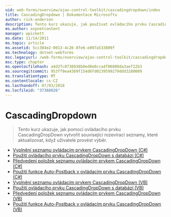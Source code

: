 ```yaml
---
uid: web-forms/overview/ajax-control-toolkit/cascadingdropdown/index
title: CascadingDropdown | Dokumentace Microsoftu
author: rick-anderson
description: Tento kurz ukazuje, jak používat ovládacího prvku CascadingDropDown vytvořit související rozevírací seznamy tuto aktualizaci při uživatelé provést výběr.
ms.author: aspnetcontent
manager: wpickett
ms.date: 11/14/2011
ms.topic: article
ms.assetid: 5cc304e2-0013-4c26-8fe6-e897a533809f
ms.technology: dotnet-webforms
msc.legacyurl: /web-forms/overview/ajax-control-toolkit/cascadingdropdown
msc.type: chapter
ms.openlocfilehash: a4d2fc0730938b0ed8e0cca4f06880da3aef22b3
ms.sourcegitcommit: 953ff9ea4369f154d6fd0239599279ddd3280009
ms.translationtype: MT
ms.contentlocale: cs-CZ
ms.lasthandoff: 07/03/2018
ms.locfileid: "37368826"
---
```

<a name="cascadingdropdown"></a>CascadingDropdown
====================
> Tento kurz ukazuje, jak pomocí ovládacího prvku CascadingDropDown vytvořit související rozevírací seznamy, které aktualizovat, když uživatelé provést výběr.


- [Vyplnění seznamu ovládacím prvkem CascadingDropDown (C#)](filling-a-list-using-cascadingdropdown-cs.md)
- [Použití ovládacího prvku CascadingDropDown s databází (C#)](using-cascadingdropdown-with-a-database-cs.md)
- [Předvedení položek seznamu ovládacím prvkem CascadingDropDown (C#)](presetting-list-entries-with-cascadingdropdown-cs.md)
- [Použití funkce Auto-Postback v ovládacím prvku CascadingDropDown (C#)](using-auto-postback-with-cascadingdropdown-cs.md)
- [Vyplnění seznamu ovládacím prvkem CascadingDropDown (VB)](filling-a-list-using-cascadingdropdown-vb.md)
- [Použití ovládacího prvku CascadingDropDown s databází (VB)](using-cascadingdropdown-with-a-database-vb.md)
- [Předvedení položek seznamu ovládacím prvkem CascadingDropDown (VB)](presetting-list-entries-with-cascadingdropdown-vb.md)
- [Použití funkce Auto-Postback v ovládacím prvku CascadingDropDown (VB)](using-auto-postback-with-cascadingdropdown-vb.md)

